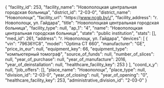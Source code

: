 {
    "facility_id": 253,
    "facility_name": "Новополоцкая центральная городская больница",
    "district_id": "2-03-0",
    "district_name": "Новополоцк",
    "facility_url": "https:\/\/www.ncgb.by\/",
    "facility_address": "г. Новополоцк, ул. Гайдара",
    "title": "Новополоцкая центральная городская больница",
    "facility_type": null,
    "ap_1": "4",
    "name": "Новополоцкая центральная городская больница",
    "state": "public institution",
    "stats": [],
    "med_id": 261,
    "address": "г. Новополоцк, ул. Гайдара",
    "devices": [
        {
            "vin": "79636YC8",
            "model": "Optima CT 660",
            "manufacturer": "GE",
            "price_in_eur": null,
            "equipment_key": 66,
            "equipment_type": "компьютерный томограф",
            "source_of_funds": null,
            "number_of_slices": null,
            "year_of_purchase": null,
            "year_of_manufacture": 2016,
            "year_of_deinstallation": null,
            "healthcare_facility_key": 253
        }
    ],
    "coord_x_y": null,
    "job_offers": [],
    "place_name": "Новополоцк",
    "place_type": null,
    "division_id": "2-03-0",
    "year_of_closing": null,
    "year_of_opening": "0",
    "healthcare_facility_key": 253,
    "administrative_division_id": "2-03-0"
}